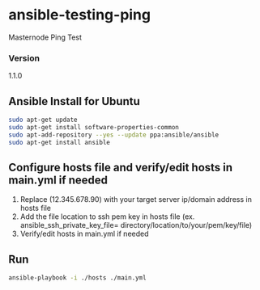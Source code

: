# ansible-testing-ping
Masternode Ping Test


### Version

1.1.0

## Ansible Install for Ubuntu

```bash
sudo apt-get update
sudo apt-get install software-properties-common
sudo apt-add-repository --yes --update ppa:ansible/ansible
sudo apt-get install ansible

```

## Configure hosts file and verify/edit hosts in main.yml if needed

1. Replace (12.345.678.90) with your target server ip/domain address in hosts file 
2. Add the file location to ssh pem key in hosts file (ex. ansible_ssh_private_key_file= directory/location/to/your/pem/key/file)
3. Verify/edit hosts in main.yml if needed



## Run
```bash
ansible-playbook -i ./hosts ./main.yml
```
